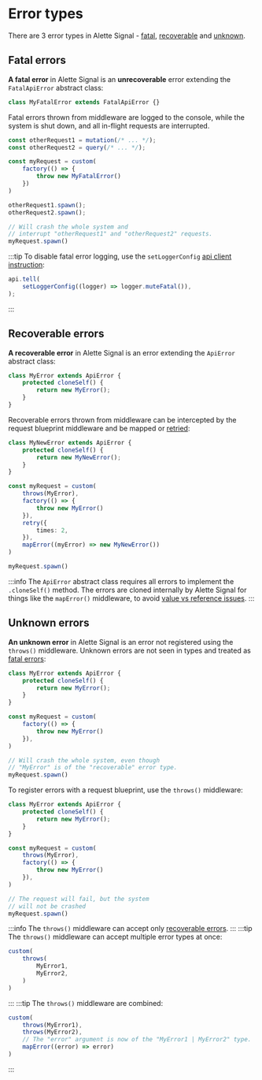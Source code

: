# Error types
There are 3 error types in Alette Signal - [fatal](#fatal-errors), [recoverable](#recoverable-errors) 
and [unknown](#unknown-errors).

## Fatal errors
**A fatal error** in Alette Signal is an **unrecoverable** error extending the `FatalApiError`
abstract class:
```ts
class MyFatalError extends FatalApiError {}
```

Fatal errors thrown from middleware are logged to the console, 
while the system is shut down, and all in-flight requests are interrupted.
```ts
const otherRequest1 = mutation(/* ... */);
const otherRequest2 = query(/* ... */);

const myRequest = custom(
    factory(() => {
        throw new MyFatalError()
	})
)

otherRequest1.spawn();
otherRequest2.spawn();

// Will crash the whole system and 
// interrupt "otherRequest1" and "otherRequest2" requests.
myRequest.spawn()
```
:::tip
To disable fatal error logging, use the `setLoggerConfig` [api client instruction](../getting-started/api-configuration.md#api-client-question):
```ts
api.tell(
    setLoggerConfig((logger) => logger.muteFatal()),
);
```
:::

## Recoverable errors
**A recoverable error** in Alette Signal is an error extending the `ApiError`
abstract class:
```ts
class MyError extends ApiError {
    protected cloneSelf() {
        return new MyError();
	}
}
```

Recoverable errors thrown from middleware can be intercepted by the request blueprint middleware 
and be mapped or [retried](../behaviour-control/request-retrying.md):
```ts
class MyNewError extends ApiError {
    protected cloneSelf() {
        return new MyNewError();
    }
}

const myRequest = custom(
    throws(MyError),
    factory(() => {
        throw new MyError()
	}),
	retry({
		times: 2,
	}),
	mapError((myError) => new MyNewError())
)

myRequest.spawn()
```
:::info
The `ApiError` abstract class requires all errors to implement the `.cloneSelf()` method.
The errors are cloned internally by Alette Signal for things like the `mapError()` middleware,
to avoid [value vs reference issues](https://www.freecodecamp.org/news/javascript-assigning-values-vs-assigning-references/). 
:::

## Unknown errors
**An unknown error** in Alette Signal is an error not registered using the `throws()` middleware. Unknown 
errors are not seen in types and treated as [fatal errors](#fatal-errors):
```ts
class MyError extends ApiError {
    protected cloneSelf() {
        return new MyError();
    }
}

const myRequest = custom(
    factory(() => {
        throw new MyError()
    }),
)

// Will crash the whole system, even though
// "MyError" is of the "recoverable" error type.
myRequest.spawn()
```

To register errors with a request blueprint, use the `throws()` middleware:
```ts
class MyError extends ApiError {
    protected cloneSelf() {
        return new MyError();
    }
}

const myRequest = custom(
    throws(MyError),
    factory(() => {
        throw new MyError()
    }),
)

// The request will fail, but the system
// will not be crashed
myRequest.spawn()
```
:::info
The `throws()` middleware can accept only [recoverable errors](#recoverable-errors).
:::
:::tip
The `throws()` middleware can accept multiple error types at once:
```ts
custom(
    throws(
        MyError1,
        MyError2,
    )
)
```
:::
:::tip
The `throws()` middleware are combined:
```ts
custom(
    throws(MyError1),
    throws(MyError2),
    // The "error" argument is now of the "MyError1 | MyError2" type.    
    mapError((error) => error)
)
```
:::